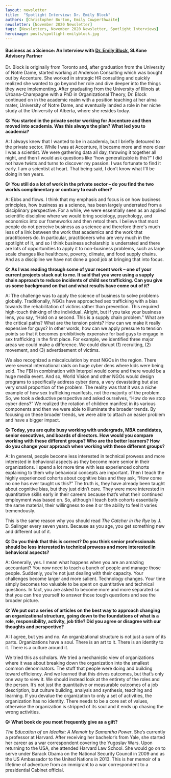 ```yaml
---
layout: newsletter
title:  "Spotlight Interview: Dr. Emily Block"
authors: [Christopher Burton, Emily Cowperthwaite]
newsletter: [November 2020 Newsletter]
tags: [Newsletters, November 2020 Newsletter, Spotlight Interviews]
heroimage: posts/spotlight-emilyblock.jpg
---
```


#### Business as a Science: An Interview with <a href="https://slkone.com/advisors/Emily-Block/">Dr. Emily Block</a>, SLKone Advisory Partner

Dr. Block is originally from Toronto and, after graduation from the University of Notre Dame, started working at Anderson Consulting which was bought out by Accenture. She worked in strategic HR consulting and quickly realized she wanted to go beyond her role and dive deeper into the things they were implementing. After graduating from the University of Illinois at Urbana-Champagne with a PhD in Organizational Theory, Dr. Block continued on in the academic realm with a position teaching at her alma mater, University of Notre Dame, and eventually landed a role in her niche study at the University of Alberta, where she resides today. 

**Q: You started in the private sector working for Accenture and then moved into academia. Was this always the plan? What led you to academia?**

A: I always knew that I wanted to be in academia, but I briefly detoured to the private sector. While I was at Accenture, it became more and more clear I was a scientist. We were gathering data all day, throwing it together all night, and then I would ask questions like “how generalizable is this?”  I did not have twists and turns to discover my passion. I was fortunate to find it early. I am a scientist at heart. That being said, I don’t know what I'll be doing in ten years.

**Q: You still do a lot of work in the private sector – do you find the two worlds complimentary or contrary to each other?**

A: Ebbs and flows. I think that my emphasis and focus is on how business principles, how business as a science, has been largely underrated from a disciplinary perspective. For a while, we were essentially seen as an applied scientific discipline where we would bring sociology, psychology, and economics into our frameworks and then retool them. I believe that most people do not perceive business as a science and therefore there's much less of a link between the work that academics and the work that practitioners do. In particular, practitioners who are very much in the spotlight of it, and so I think business scholarship is underrated and there are lots of opportunities to apply it to non-business problems, such as large scale changes like healthcare, poverty, climate, and food supply chains. And as a discipline we have not done a good job at bringing that into focus. 

**Q: As I was reading through some of your recent work – one of your current projects stuck out to me. It said that you were using a supply chain approach to reduce incidents of child sex trafficking. Can you give us some background on that and what results have come out of it?**

A: The challenge was to apply the science of business to solve problems globally. Traditionally, NGOs have approached sex trafficking with a bias towards the rehabilitation of victims rather than prevention. This required high-touch thinking of the individual. Alright, but if you take your business lens, you say, “Hold on a second. This is a supply chain problem.” What are the critical paths? What are the tension points? How can we make it really expensive for guys? In other words, how can we apply pressure to tension points so that it becomes prohibitively expensive for bad guys to engage in sex trafficking in the first place. For example, we identified three major areas we could make a difference. We could disrupt (1) recruiting, (2) movement, and (3) advertisement of victims. 

We also recognized a miscalculation by most NGOs in the region. There were several international raids on huge cyber dens where kids were being sold. The FBI in combination with Interpol would come and there would be a huge media event. And so, World Vision and other NGOs would design programs to specifically address cyber dens, a very devastating but also very small proportion of the problem. The reality was that it was a niche example of how sex trafficking manifests, not the majority of the problem. So, we took a deductive perspective and asked ourselves, “How do we stop cyber dens?” We realized the rotation of children manifest in its various components and then we were able to illuminate the broader trends. By focusing on these broader trends, we were able to attach an easier problem and have a bigger impact. 

**Q: Today, you are quite busy working with undergrads, MBA candidates, senior executives, and boards of directors. How would you compare working with these different groups? Who are the better learners? How do you change your approach when working with these different groups?**

A: In general, people become less interested in technical prowess and more interested in behavioral aspects as they become more senior in their organizations. I spend a lot more time with less experienced cohorts explaining to them why behavioral concepts are important. Then I teach the highly experienced cohorts about cognitive bias and they ask, “How come no one has ever taught us this?” The truth is, they have already been taught about cognitive bias, but they just didn’t care. They were more interested in quantitative skills early in their careers because that’s what their continued employment was based on. So, although I teach both cohorts essentially the same material, their willingness to see it or the ability to feel it varies tremendously.

This is the same reason why you should read <i>The Catcher in the Rye</i> by J. D. Salinger every seven years. Because as you age, you get something new and different out of it.

**Q: Do you think that this is correct? Do you think senior professionals should be less interested in technical prowess and more interested in behavioral aspects?**

A: Generally, yes. I mean what happens when you are an amazing accountant? You now need to teach a bunch of people and manage those people. Suddenly, you’re not just dealing with their capacity. Your challenges become larger and more salient. Technology changes. Your time simply becomes too valuable to be spent on quantitative and technical questions. In fact, you are asked to become more and more separated so that you can free yourself to answer those tough questions and see the broader picture.

**Q: We put out a series of articles on the best way to approach changing an organizational structure, going down to the foundations of what is a role, responsibility, activity, job title?  Did you agree or disagree with our thoughts and perspective?**

A: I agree, but yes and no. An organizational structure is not just a sum of its parts. Organizations have a soul. There is an art to it. There is an identity to it. There is a culture around it.

We tried this as scholars. We tried a mechanistic view of organizations where it was about breaking down the organization into the smallest common denominators. The stuff that people were doing and building toward efficiency. And we learned that this drives outcomes, but that’s only one way to view it. We should instead look at the entirety of the roles and the person. It’s not just the quantitative or measurable outcomes of a job description, but culture building, analysis and synthesis, teaching and learning. If you devalue the organization to only a set of activities, the organization has no identity. There needs to be a core set of values, otherwise the organization is stripped of its soul and it ends up chasing the wrong activities. 

**Q: What book do you most frequently give as a gift?**

<i>The Education of an Idealist: A Memoir by Samantha Power</i>. She’s currently a professor at Harvard. After receiving her bachelor’s from Yale, she started her career as a war correspondent covering the Yugoslav Wars. Upon returning to the USA, she attended Harvard Law School. She would go on to serve under Barack Obama on the National Security Council in 2009 and as the US Ambassador to the United Nations in 2013. This is her memoir of a lifetime of adventure from an immigrant to a war correspondent to a presidential Cabinet official.
